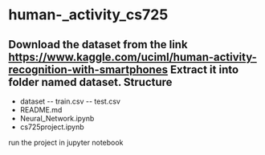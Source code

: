 # human-_activity_cs725


Download the dataset from the link https://www.kaggle.com/uciml/human-activity-recognition-with-smartphones
Extract it into folder named dataset.
Structure
---------
* dataset
    -- train.csv
    -- test.csv
* README.md
* Neural_Network.ipynb
* cs725project.ipynb

run the project in jupyter notebook
